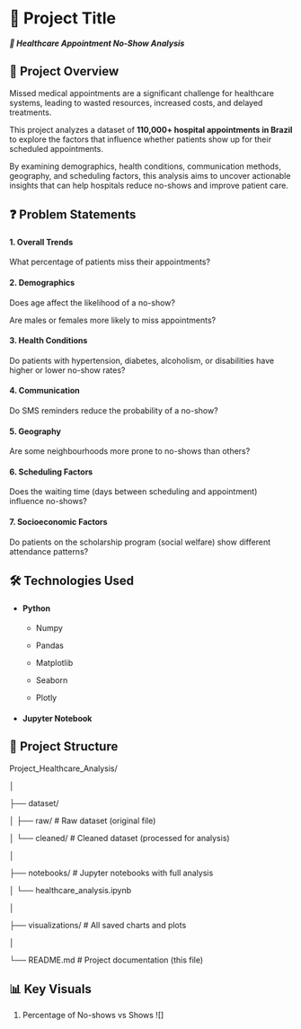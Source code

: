 # 🏥 Project Title

***🏥 Healthcare Appointment No-Show Analysis***

## 📖 Project Overview

Missed medical appointments are a significant challenge for healthcare systems, leading to wasted resources, increased costs, and delayed treatments.

This project analyzes a dataset of **110,000+ hospital appointments in Brazil** to explore the factors that influence whether patients show up for their scheduled appointments.

By examining demographics, health conditions, communication methods, geography, and scheduling factors, this analysis aims to uncover actionable insights that can help hospitals reduce no-shows and improve patient care.

## ❓ Problem Statements

#### 1. Overall Trends

What percentage of patients miss their appointments?

#### 2. Demographics

Does age affect the likelihood of a no-show?

Are males or females more likely to miss appointments?

#### 3. Health Conditions

Do patients with hypertension, diabetes, alcoholism, or disabilities have higher or lower no-show rates?

#### 4. Communication

Do SMS reminders reduce the probability of a no-show?

#### 5. Geography

Are some neighbourhoods more prone to no-shows than others?

#### 6. Scheduling Factors

Does the waiting time (days between scheduling and appointment) influence no-shows?

#### 7. Socioeconomic Factors

Do patients on the scholarship program (social welfare) show different attendance patterns?

## 🛠️ Technologies Used

- #### Python

  - Numpy
  
  - Pandas
  
  - Matplotlib
  
  - Seaborn
  
  - Plotly
  
- #### Jupyter Notebook

## 📂 Project Structure

Project_Healthcare_Analysis/

│

├── dataset/ 

│   ├── raw/  # Raw dataset (original file)

│   └── cleaned/            # Cleaned dataset (processed for analysis)

│

├── notebooks/              # Jupyter notebooks with full analysis

│   └── healthcare_analysis.ipynb

│

├── visualizations/         # All saved charts and plots

│

└── README.md               # Project documentation (this file)

## 📊 Key Visuals

1. Percentage of No-shows vs Shows
![]


